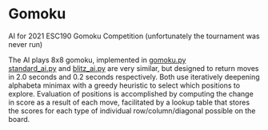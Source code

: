 # Gomoku
 AI for 2021 ESC190 Gomoku Competition (unfortunately the tournament was never run)
 
 The AI plays 8x8 gomoku, implemented in [gomoku.py](gomoku.py) \
 [standard_ai.py](standard_ai.py) and [blitz_ai.py](blitz_ai.py) are very similar, but designed to return moves in 2.0 seconds and 0.2 seconds respectively. 
 Both use iteratively deepening alphabeta minimax with a greedy heuristic to select which positions to explore. Evaluation of positions is accomplished by computing the 
 change in score as a result of each move, facilitated by a lookup table that stores the scores for each type of individual row/column/diagonal possible on the board.
